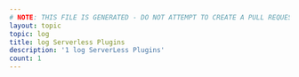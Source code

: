 ```yaml
---
# NOTE: THIS FILE IS GENERATED - DO NOT ATTEMPT TO CREATE A PULL REQUEST TO UPDATE THE DATA. 
layout: topic
topic: log
title: log Serverless Plugins
description: '1 log ServerLess Plugins'
count: 1
---
```

